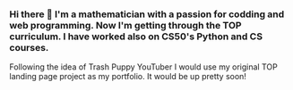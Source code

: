 ### Hi there 👋 I'm a mathematician with a passion for codding and web programming. Now I'm getting through the TOP curriculum. I have worked also on CS50's Python and CS courses. 

Following the idea of Trash Puppy YouTuber  I would use my original TOP landing page project as my portfolio. It would be up pretty soon!

<!--
**Eroth97/Eroth97** is a ✨ _special_ ✨ repository because its `README.md` (this file) appears on your GitHub profile.

Here are some ideas to get you started:

- 🔭 I’m currently working on ...
- 🌱 I’m currently learning ...
- 👯 I’m looking to collaborate on ...
- 🤔 I’m looking for help with ...
- 💬 Ask me about ...
- 📫 How to reach me: ...
- 😄 Pronouns: ...
- ⚡ Fun fact: ...
-->

